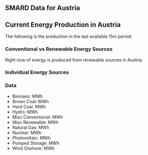 ## SMARD Data for Austria

## Current Energy Production in Austria

The following is the production in the last available 15m period:

### Conventional vs Renewable Energy Sources

Right now <Topic topic="stefan/smard/AT/production/total-renewable/percent" unit="%" /> of energy is
produced from renewable sources in Austria.

<PieChart>
  <Slice topic="stefan/smard/AT/production/total-renewable/value" label="Total Renewable" />
  <Slice topic="stefan/smard/AT/production/total-conventional/value" label="Total Conventional" />
</PieChart>

### Individual Energy Sources

<PieChart>
  <Slice topic="stefan/smard/AT/production/biomass/value" label="Biomass" />
  <Slice topic="stefan/smard/AT/production/brown-coal/value" label="Brown Coal" />
  <Slice topic="stefan/smard/AT/production/hard-coal/value" label="Hard Coal" />
  <Slice topic="stefan/smard/AT/production/hydro/value" label="Hydro" />
  <Slice topic="stefan/smard/AT/production/misc-conventional/value" label="Misc Conventional" />
  <Slice topic="stefan/smard/AT/production/misc-renewable/value" label="Misc Renewable" />
  <Slice topic="stefan/smard/AT/production/natural-gas/value" label="Natural Gas" />
  <Slice topic="stefan/smard/AT/production/nuclear/value" label="Nuclear" />
  <Slice topic="stefan/smard/AT/production/photovoltaic/value" label="Photovoltaic" />
  <Slice topic="stefan/smard/AT/production/pumped-storage/value" label="Pumped Storage" />
  <Slice topic="stefan/smard/AT/production/wind-onshore/value" label="Wind Onshore" />
</PieChart>

### Data

* Biomass: <Topic topic="stefan/smard/AT/production/biomass/value" /> MWh
* Brown Coal: <Topic topic="stefan/smard/AT/production/brown-coal/value" /> MWh
* Hard Coal: <Topic topic="stefan/smard/AT/production/hard-coal/value" /> MWh
* Hydro: <Topic topic="stefan/smard/AT/production/hydro/value" /> MWh
* Misc Conventional: <Topic topic="stefan/smard/AT/production/misc-conventional/value" /> MWh
* Misc Renewable: <Topic topic="stefan/smard/AT/production/misc-renewable/value" /> MWh
* Natural Gas: <Topic topic="stefan/smard/AT/production/natural-gas/value" /> MWh
* Nuclear: <Topic topic="stefan/smard/AT/production/nuclear/value" /> MWh
* Photovoltaic: <Topic topic="stefan/smard/AT/production/photovoltaic/value" /> MWh
* Pumped Storage: <Topic topic="stefan/smard/AT/production/pumped-storage/value" /> MWh
* Wind Onshore: <Topic topic="stefan/smard/AT/production/wind-onshore/value" /> MWh

